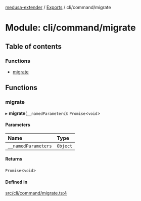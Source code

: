 [medusa-extender](../README.md) / [Exports](../modules.md) / cli/command/migrate

# Module: cli/command/migrate

## Table of contents

### Functions

- [migrate](cli_command_migrate.md#migrate)

## Functions

### migrate

▸ **migrate**(`__namedParameters`): `Promise`<`void`\>

#### Parameters

| Name | Type |
| :------ | :------ |
| `__namedParameters` | `Object` |

#### Returns

`Promise`<`void`\>

#### Defined in

[src/cli/command/migrate.ts:4](https://github.com/adrien2p/medusa-extender/blob/1756998/src/cli/command/migrate.ts#L4)

